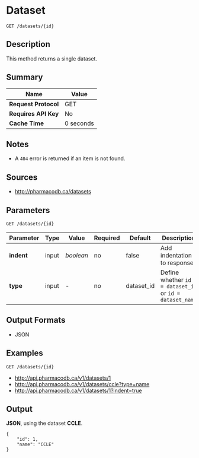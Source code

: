 # Dataset

```
GET /datasets/{id}
```

## Description

This method returns a single dataset.

## Summary

| Name | Value |
| --- | --- |
| **Request Protocol** | GET |
| **Requires API Key** | No |
| **Cache Time** | 0 seconds |

## Notes

- A `404` error is returned if an item is not found.

## Sources

- http://pharmacodb.ca/datasets

## Parameters

```
GET /datasets/{id}
```

| Parameter | Type | Value | Required | Default | Description |
| --- | --- | --- | --- | --- | --- |
| **indent** | input | *boolean* | no | false | Add indentation to response |
| **type** | input | - | no | dataset_id | Define whether `id = dataset_id` or `id = dataset_name` |

## Output Formats

- JSON

## Examples

```
GET /datasets/{id}
```

- http://api.pharmacodb.ca/v1/datasets/1
- http://api.pharmacodb.ca/v1/datasets/ccle?type=name
- http://api.pharmacodb.ca/v1/datasets/1?indent=true

## Output

**JSON**, using the dataset **CCLE**.

```
{
    "id": 1,
    "name": "CCLE"
}
```

